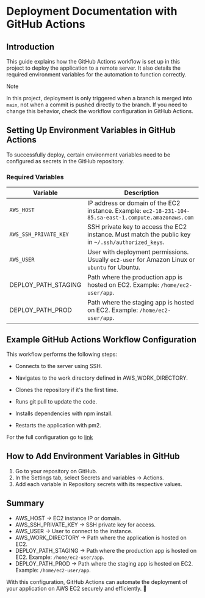# Deployment Documentation with GitHub Actions

## Introduction

This guide explains how the GitHub Actions workflow is set up in this project to deploy the application to a remote server. It also details the required environment variables for the automation to function correctly.

> [!NOTE]  
> In this project, deployment is only triggered when a branch is merged into `main`, not when a commit is pushed directly to the branch. If you need to change this behavior, check the workflow configuration in GitHub Actions.

## Setting Up Environment Variables in GitHub Actions

To successfully deploy, certain environment variables need to be configured as secrets in the GitHub repository.

### Required Variables

| Variable              | Description                                                                                            |
| --------------------- | ------------------------------------------------------------------------------------------------------ |
| `AWS_HOST`            | IP address or domain of the EC2 instance. Example: `ec2-18-231-104-85.sa-east-1.compute.amazonaws.com` |
| `AWS_SSH_PRIVATE_KEY` | SSH private key to access the EC2 instance. Must match the public key in `~/.ssh/authorized_keys`.     |
| `AWS_USER`            | User with deployment permissions. Usually `ec2-user` for Amazon Linux or `ubuntu` for Ubuntu.          |
| DEPLOY_PATH_STAGING   | Path where the production app is hosted on EC2. Example: `/home/ec2-user/app`.                         |
| DEPLOY_PATH_PROD      | Path where the staging app is hosted on EC2. Example: `/home/ec2-user/app`.                            |

## Example GitHub Actions Workflow Configuration

This workflow performs the following steps:

- Connects to the server using SSH.

- Navigates to the work directory defined in AWS_WORK_DIRECTORY.

- Clones the repository if it's the first time.

- Runs git pull to update the code.

- Installs dependencies with npm install.

- Restarts the application with pm2.

For the full configuration go to [link](../.github/workflows/deploy.yml)

## How to Add Environment Variables in GitHub

1. Go to your repository on GitHub.
2. In the Settings tab, select Secrets and variables → Actions.
3. Add each variable in Repository secrets with its respective values.

## Summary

- AWS_HOST → EC2 instance IP or domain.
- AWS_SSH_PRIVATE_KEY → SSH private key for access.
- AWS_USER → User to connect to the instance.
- AWS_WORK_DIRECTORY → Path where the application is hosted on EC2.
- DEPLOY_PATH_STAGING → Path where the production app is hosted on EC2. Example: `/home/ec2-user/app`.
- DEPLOY_PATH_PROD → Path where the staging app is hosted on EC2. Example: `/home/ec2-user/app`.

With this configuration, GitHub Actions can automate the deployment of your application on AWS EC2 securely and efficiently. 🚀
